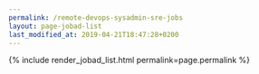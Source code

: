 ```yaml
---
permalink: /remote-devops-sysadmin-sre-jobs
layout: page-jobad-list
last_modified_at: 2019-04-21T18:47:28+0200
---
```

{% include render_jobad_list.html permalink=page.permalink %}
